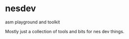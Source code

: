 nesdev
======

asm playground and toolkit

Mostly just a collection of tools and bits for nes dev things.
